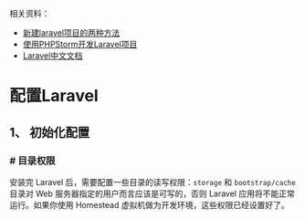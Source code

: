 相关资料：  

* [新建laravel项目的两种方法](https://www.jianshu.com/p/0941dcfc939a)  
* [使用PHPStorm开发Laravel项目](https://blog.csdn.net/han_cui/article/details/80420252)  
* [Laravel中文文档](https://learnku.com/docs/laravel/5.5/structure/1284#the-console-directory)  

# 配置Laravel
## 1、 初始化配置
### \# 目录权限
安装完 Laravel 后，需要配置一些目录的读写权限：`storage` 和 `bootstrap/cache` 目录对 Web 服务器指定的用户而言应该是可写的，否则 Laravel 应用将不能正常运行。如果你使用 Homestead 虚拟机做为开发环境，这些权限已经设置好了。
